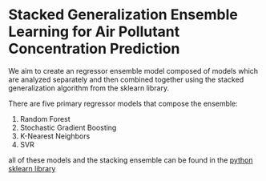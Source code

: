 # Stacked Generalization Ensemble Learning for Air Pollutant Concentration Prediction
We aim to create an regressor ensemble model composed of models which are analyzed separately and then combined together using the stacked generalization algorithm from the sklearn library.

There are five primary regressor models that compose the ensemble:
1. Random Forest
2. Stochastic Gradient Boosting
3. K-Nearest Neighbors
4. SVR

all of these models and the stacking ensemble can be found in the [python sklearn library](https://scikit-learn.org/stable/index.html)
